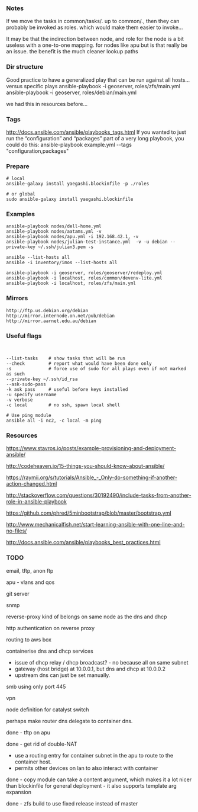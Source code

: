 
### Notes

If we move the tasks in common/tasks/*.*  up to common/*.*, then they
  can probably be invoked as roles. which would make them easier
  to invoke...

It may be that the indirection between node, and role for the node is a bit useless
  with a one-to-one mapping. for nodes like apu
  but is that really be an issue. the benefit is the much cleaner lookup paths


### Dir structure
  Good practice to have a generalized play that can be run against all hosts...
  versus specific plays
  ansible-playbook -i geoserver, roles/zfs/main.yml
  ansible-playbook -i geoserver, roles/debian/main.yml

  we had this in resources before...

### Tags
  http://docs.ansible.com/ansible/playbooks_tags.html
  If you wanted to just run the “configuration” and “packages” part of a very long playbook, you could do this:
  ansible-playbook example.yml --tags "configuration,packages"


### Prepare
```
# local
ansible-galaxy install yaegashi.blockinfile -p ./roles

# or global
sudo ansible-galaxy install yaegashi.blockinfile
```


### Examples

```
ansible-playbook nodes/dell-home.yml
ansible-playbook nodes/aatams.yml -v
ansible-playbook nodes/apu.yml -i 192.168.42.1, -v
ansible-playbook nodes/julian-test-instance.yml  -v -u debian --private-key ~/.ssh/julian3.pem -s

ansible --list-hosts all
ansible -i inventory/imos --list-hosts all

ansible-playbook -i geoserver, roles/geoserver/redeploy.yml
ansible-playbook -i localhost, roles/common/devenv-lite.yml
ansible-playbook -i localhost, roles/zfs/main.yml
```

### Mirrors
```
http://ftp.us.debian.org/debian
http://mirror.internode.on.net/pub/debian
http://mirror.aarnet.edu.au/debian
```

### Useful flags
```


--list-tasks    # show tasks that will be run
--check         # report what would have been done only
-s              # force use of sudo for all plays even if not marked as such
--private-key ~/.ssh/id_rsa
--ask-sudo-pass
-k ask pass     # useful before keys installed
-u specify username
-v verbose
-c local        # no ssh, spawn local shell

# Use ping module
ansible all -i nc2, -c local -m ping
```

### Resources

https://www.stavros.io/posts/example-provisioning-and-deployment-ansible/

http://codeheaven.io/15-things-you-should-know-about-ansible/

https://raymii.org/s/tutorials/Ansible_-_Only-do-something-if-another-action-changed.html

http://stackoverflow.com/questions/30192490/include-tasks-from-another-role-in-ansible-playbook

https://github.com/phred/5minbootstrap/blob/master/bootstrap.yml

http://www.mechanicalfish.net/start-learning-ansible-with-one-line-and-no-files/

http://docs.ansible.com/ansible/playbooks_best_practices.html

### TODO


email, tftp, anon ftp

apu - vlans and qos

git server

snmp

reverse-proxy kind of belongs on same node as the dns and dhcp

http authentication on reverse proxy

routing to aws box

containerise dns and dhcp services
  - issue of dhcp relay / dhcp broadcast? - no because all on same subnet
  - gateway (host bridge) at 10.0.0.1, but dns and dhcp at 10.0.0.2
  - upstream dns can just be set manually.

smb using only port 445

vpn

node definition for catalyst switch

perhaps make router dns delegate to container dns.

done - tftp on apu

done  - get rid of double-NAT
  - use a routing entry for container subnet in the apu to route to the container host.
  - permits other devices on lan to also interact with container

done - copy module can take a content argument, which makes it a lot nicer
            than blockinfile for general deployment
            - it also supports template arg expansion

done - zfs build to use fixed release instead of master

